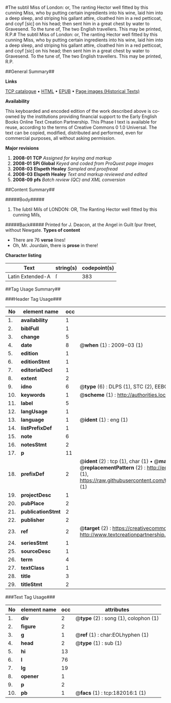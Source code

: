 #The subtil Miss of London: or, The ranting Hector well fitted by this cunning Miss, who by putting certain ingredients into his wine, laid him into a deep sleep, and striping his gallant attire, cloathed him in a red petticoat, and coyf [sic] on his head; then sent him in a great chest by water to Gravesend. To the tune of, The two English travellers. This may be printed, R.P.#
The subtil Miss of London: or, The ranting Hector well fitted by this cunning Miss, who by putting certain ingredients into his wine, laid him into a deep sleep, and striping his gallant attire, cloathed him in a red petticoat, and coyf [sic] on his head; then sent him in a great chest by water to Gravesend. To the tune of, The two English travellers. This may be printed, R.P.

##General Summary##

**Links**

[TCP catalogue](http://www.ota.ox.ac.uk/tcp/)  • 
[HTML](http://tei.it.ox.ac.uk/tcp/Texts-HTML/free/B06/B06004.html)  • 
[EPUB](http://tei.it.ox.ac.uk/tcp/Texts-EPUB/free/B06/B06004.epub) • 
[Page images (Historical Texts)](https://data.historicaltexts.jisc.ac.uk/view?pubId=eebo-99887305e&pageId=eebo-99887305e-182016-1)

**Availability**

This keyboarded and encoded edition of the
	       work described above is co-owned by the institutions
	       providing financial support to the Early English Books
	       Online Text Creation Partnership. This Phase I text is
	       available for reuse, according to the terms of Creative
	       Commons 0 1.0 Universal. The text can be copied,
	       modified, distributed and performed, even for
	       commercial purposes, all without asking permission.

**Major revisions**

1. __2008-01__ __TCP__ *Assigned for keying and markup*
1. __2008-01__ __SPi Global__ *Keyed and coded from ProQuest page images*
1. __2008-03__ __Elspeth Healey__ *Sampled and proofread*
1. __2008-03__ __Elspeth Healey__ *Text and markup reviewed and edited*
1. __2008-09__ __pfs__ *Batch review (QC) and XML conversion*

##Content Summary##

#####Body#####

1. The ſubtil Miſs of LONDON: OR, The Ranting Hector well fitted by this cunning Miſs,

#####Back#####
Printed for J. Deacon, at the Angel in Guilt ſpur ſtreet, without Newgate.
**Types of content**

  * There are 76 **verse** lines!
  * Oh, Mr. Jourdain, there is **prose** in there!

**Character listing**


|Text|string(s)|codepoint(s)|
|---|---|---|
|Latin Extended-A|ſ|383|

##Tag Usage Summary##

###Header Tag Usage###

|No|element name|occ|attributes|
|---|---|---|---|
|1.|__availability__|1||
|2.|__biblFull__|1||
|3.|__change__|5||
|4.|__date__|8| @__when__ (1) : 2009-03 (1)|
|5.|__edition__|1||
|6.|__editionStmt__|1||
|7.|__editorialDecl__|1||
|8.|__extent__|2||
|9.|__idno__|6| @__type__ (6) : DLPS (1), STC (2), EEBO-CITATION (1), PROQUEST (1), VID (1)|
|10.|__keywords__|1| @__scheme__ (1) : http://authorities.loc.gov/ (1)|
|11.|__label__|5||
|12.|__langUsage__|1||
|13.|__language__|1| @__ident__ (1) : eng (1)|
|14.|__listPrefixDef__|1||
|15.|__note__|6||
|16.|__notesStmt__|2||
|17.|__p__|11||
|18.|__prefixDef__|2| @__ident__ (2) : tcp (1), char (1)  •  @__matchPattern__ (2) : ([0-9\-]+):([0-9IVX]+) (1), (.+) (1)  •  @__replacementPattern__ (2) : http://eebo.chadwyck.com/downloadtiff?vid=$1&page=$2 (1), https://raw.githubusercontent.com/textcreationpartnership/Texts/master/tcpchars.xml#$1 (1)|
|19.|__projectDesc__|1||
|20.|__pubPlace__|2||
|21.|__publicationStmt__|2||
|22.|__publisher__|2||
|23.|__ref__|2| @__target__ (2) : https://creativecommons.org/publicdomain/zero/1.0/ (1), http://www.textcreationpartnership.org/docs/. (1)|
|24.|__seriesStmt__|1||
|25.|__sourceDesc__|1||
|26.|__term__|4||
|27.|__textClass__|1||
|28.|__title__|3||
|29.|__titleStmt__|2||


###Text Tag Usage###

|No|element name|occ|attributes|
|---|---|---|---|
|1.|__div__|2| @__type__ (2) : song (1), colophon (1)|
|2.|__figure__|2||
|3.|__g__|1| @__ref__ (1) : char:EOLhyphen (1)|
|4.|__head__|2| @__type__ (1) : sub (1)|
|5.|__hi__|13||
|6.|__l__|76||
|7.|__lg__|19||
|8.|__opener__|1||
|9.|__p__|2||
|10.|__pb__|1| @__facs__ (1) : tcp:182016:1 (1)|
